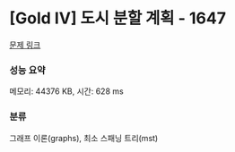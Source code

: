 # [Gold IV] 도시 분할 계획 - 1647 

[문제 링크](https://www.acmicpc.net/problem/1647) 

### 성능 요약

메모리: 44376 KB, 시간: 628 ms

### 분류

그래프 이론(graphs), 최소 스패닝 트리(mst)

